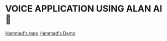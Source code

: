 # VOICE APPLICATION USING ALAN AI 🚀

[Hammad's repo](https://github.com/hammad-air/image-processing.git)
[Hammad's Demo](https://main--fantastic-marigold-7228ad.netlify.app/)
